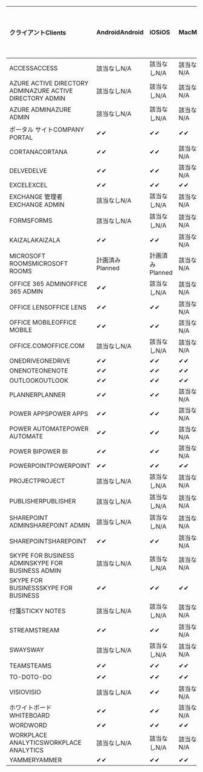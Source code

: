 <!-- This file is generated automatically. Changes made to this file will be overwritten.-->
|<span data-ttu-id="b6925-101">クライアント</span><span class="sxs-lookup"><span data-stu-id="b6925-101">Clients</span></span>|<span data-ttu-id="b6925-102">Android</span><span class="sxs-lookup"><span data-stu-id="b6925-102">Android</span></span>|<span data-ttu-id="b6925-103">iOS</span><span class="sxs-lookup"><span data-stu-id="b6925-103">iOS</span></span>|<span data-ttu-id="b6925-104">Mac</span><span class="sxs-lookup"><span data-stu-id="b6925-104">Mac</span></span>|<span data-ttu-id="b6925-105">Windows 10</span><span class="sxs-lookup"><span data-stu-id="b6925-105">Windows 10</span></span><br><span data-ttu-id="b6925-106">Desktop</span><span class="sxs-lookup"><span data-stu-id="b6925-106">Desktop</span></span>|<span data-ttu-id="b6925-107">Windows 10</span><span class="sxs-lookup"><span data-stu-id="b6925-107">Windows 10</span></span><br><span data-ttu-id="b6925-108">モダン アプリ</span><span class="sxs-lookup"><span data-stu-id="b6925-108">Modern Apps</span></span>|
|:-|:-|:-|:-|:-|:-|
|<span data-ttu-id="b6925-109">ACCESS</span><span class="sxs-lookup"><span data-stu-id="b6925-109">ACCESS</span></span>|<span data-ttu-id="b6925-110">該当なし</span><span class="sxs-lookup"><span data-stu-id="b6925-110">N/A</span></span>|<span data-ttu-id="b6925-111">該当なし</span><span class="sxs-lookup"><span data-stu-id="b6925-111">N/A</span></span>|<span data-ttu-id="b6925-112">該当なし</span><span class="sxs-lookup"><span data-stu-id="b6925-112">N/A</span></span>|<span data-ttu-id="b6925-113">✔</span><span class="sxs-lookup"><span data-stu-id="b6925-113">✔</span></span>|<span data-ttu-id="b6925-114">該当なし</span><span class="sxs-lookup"><span data-stu-id="b6925-114">N/A</span></span>|
|<span data-ttu-id="b6925-115">AZURE ACTIVE DIRECTORY ADMIN</span><span class="sxs-lookup"><span data-stu-id="b6925-115">AZURE ACTIVE DIRECTORY ADMIN</span></span>|<span data-ttu-id="b6925-116">該当なし</span><span class="sxs-lookup"><span data-stu-id="b6925-116">N/A</span></span>|<span data-ttu-id="b6925-117">該当なし</span><span class="sxs-lookup"><span data-stu-id="b6925-117">N/A</span></span>|<span data-ttu-id="b6925-118">該当なし</span><span class="sxs-lookup"><span data-stu-id="b6925-118">N/A</span></span>|<span data-ttu-id="b6925-119">✔</span><span class="sxs-lookup"><span data-stu-id="b6925-119">✔</span></span>|<span data-ttu-id="b6925-120">該当なし</span><span class="sxs-lookup"><span data-stu-id="b6925-120">N/A</span></span>|
|<span data-ttu-id="b6925-121">AZURE ADMIN</span><span class="sxs-lookup"><span data-stu-id="b6925-121">AZURE ADMIN</span></span>|<span data-ttu-id="b6925-122">該当なし</span><span class="sxs-lookup"><span data-stu-id="b6925-122">N/A</span></span>|<span data-ttu-id="b6925-123">該当なし</span><span class="sxs-lookup"><span data-stu-id="b6925-123">N/A</span></span>|<span data-ttu-id="b6925-124">該当なし</span><span class="sxs-lookup"><span data-stu-id="b6925-124">N/A</span></span>|<span data-ttu-id="b6925-125">該当なし</span><span class="sxs-lookup"><span data-stu-id="b6925-125">N/A</span></span>|<span data-ttu-id="b6925-126">該当なし</span><span class="sxs-lookup"><span data-stu-id="b6925-126">N/A</span></span>|
|<span data-ttu-id="b6925-127">ポータル サイト</span><span class="sxs-lookup"><span data-stu-id="b6925-127">COMPANY PORTAL</span></span>|<span data-ttu-id="b6925-128">✔</span><span class="sxs-lookup"><span data-stu-id="b6925-128">✔</span></span>|<span data-ttu-id="b6925-129">✔</span><span class="sxs-lookup"><span data-stu-id="b6925-129">✔</span></span>|<span data-ttu-id="b6925-130">✔</span><span class="sxs-lookup"><span data-stu-id="b6925-130">✔</span></span>|<span data-ttu-id="b6925-131">該当なし</span><span class="sxs-lookup"><span data-stu-id="b6925-131">N/A</span></span>|<span data-ttu-id="b6925-132">✔</span><span class="sxs-lookup"><span data-stu-id="b6925-132">✔</span></span>|
|<span data-ttu-id="b6925-133">CORTANA</span><span class="sxs-lookup"><span data-stu-id="b6925-133">CORTANA</span></span>|<span data-ttu-id="b6925-134">✔</span><span class="sxs-lookup"><span data-stu-id="b6925-134">✔</span></span>|<span data-ttu-id="b6925-135">✔</span><span class="sxs-lookup"><span data-stu-id="b6925-135">✔</span></span>|<span data-ttu-id="b6925-136">該当なし</span><span class="sxs-lookup"><span data-stu-id="b6925-136">N/A</span></span>|<span data-ttu-id="b6925-137">該当なし</span><span class="sxs-lookup"><span data-stu-id="b6925-137">N/A</span></span>|<span data-ttu-id="b6925-138">✔</span><span class="sxs-lookup"><span data-stu-id="b6925-138">✔</span></span>|
|<span data-ttu-id="b6925-139">DELVE</span><span class="sxs-lookup"><span data-stu-id="b6925-139">DELVE</span></span>|<span data-ttu-id="b6925-140">✔</span><span class="sxs-lookup"><span data-stu-id="b6925-140">✔</span></span>|<span data-ttu-id="b6925-141">✔</span><span class="sxs-lookup"><span data-stu-id="b6925-141">✔</span></span>|<span data-ttu-id="b6925-142">該当なし</span><span class="sxs-lookup"><span data-stu-id="b6925-142">N/A</span></span>|<span data-ttu-id="b6925-143">該当なし</span><span class="sxs-lookup"><span data-stu-id="b6925-143">N/A</span></span>|<span data-ttu-id="b6925-144">該当なし</span><span class="sxs-lookup"><span data-stu-id="b6925-144">N/A</span></span>|
|<span data-ttu-id="b6925-145">EXCEL</span><span class="sxs-lookup"><span data-stu-id="b6925-145">EXCEL</span></span>|<span data-ttu-id="b6925-146">✔</span><span class="sxs-lookup"><span data-stu-id="b6925-146">✔</span></span>|<span data-ttu-id="b6925-147">✔</span><span class="sxs-lookup"><span data-stu-id="b6925-147">✔</span></span>|<span data-ttu-id="b6925-148">✔</span><span class="sxs-lookup"><span data-stu-id="b6925-148">✔</span></span>|<span data-ttu-id="b6925-149">✔</span><span class="sxs-lookup"><span data-stu-id="b6925-149">✔</span></span>|<span data-ttu-id="b6925-150">✔</span><span class="sxs-lookup"><span data-stu-id="b6925-150">✔</span></span>|
|<span data-ttu-id="b6925-151">EXCHANGE 管理者</span><span class="sxs-lookup"><span data-stu-id="b6925-151">EXCHANGE ADMIN</span></span>|<span data-ttu-id="b6925-152">該当なし</span><span class="sxs-lookup"><span data-stu-id="b6925-152">N/A</span></span>|<span data-ttu-id="b6925-153">該当なし</span><span class="sxs-lookup"><span data-stu-id="b6925-153">N/A</span></span>|<span data-ttu-id="b6925-154">該当なし</span><span class="sxs-lookup"><span data-stu-id="b6925-154">N/A</span></span>|<span data-ttu-id="b6925-155">✔</span><span class="sxs-lookup"><span data-stu-id="b6925-155">✔</span></span>|<span data-ttu-id="b6925-156">該当なし</span><span class="sxs-lookup"><span data-stu-id="b6925-156">N/A</span></span>|
|<span data-ttu-id="b6925-157">FORMS</span><span class="sxs-lookup"><span data-stu-id="b6925-157">FORMS</span></span>|<span data-ttu-id="b6925-158">該当なし</span><span class="sxs-lookup"><span data-stu-id="b6925-158">N/A</span></span>|<span data-ttu-id="b6925-159">該当なし</span><span class="sxs-lookup"><span data-stu-id="b6925-159">N/A</span></span>|<span data-ttu-id="b6925-160">該当なし</span><span class="sxs-lookup"><span data-stu-id="b6925-160">N/A</span></span>|<span data-ttu-id="b6925-161">該当なし</span><span class="sxs-lookup"><span data-stu-id="b6925-161">N/A</span></span>|<span data-ttu-id="b6925-162">該当なし</span><span class="sxs-lookup"><span data-stu-id="b6925-162">N/A</span></span>|
|<span data-ttu-id="b6925-163">KAIZALA</span><span class="sxs-lookup"><span data-stu-id="b6925-163">KAIZALA</span></span>|<span data-ttu-id="b6925-164">✔</span><span class="sxs-lookup"><span data-stu-id="b6925-164">✔</span></span>|<span data-ttu-id="b6925-165">✔</span><span class="sxs-lookup"><span data-stu-id="b6925-165">✔</span></span>|<span data-ttu-id="b6925-166">該当なし</span><span class="sxs-lookup"><span data-stu-id="b6925-166">N/A</span></span>|<span data-ttu-id="b6925-167">該当なし</span><span class="sxs-lookup"><span data-stu-id="b6925-167">N/A</span></span>|<span data-ttu-id="b6925-168">該当なし</span><span class="sxs-lookup"><span data-stu-id="b6925-168">N/A</span></span>|
|<span data-ttu-id="b6925-169">MICROSOFT ROOMS</span><span class="sxs-lookup"><span data-stu-id="b6925-169">MICROSOFT ROOMS</span></span>|<span data-ttu-id="b6925-170">計画済み</span><span class="sxs-lookup"><span data-stu-id="b6925-170">Planned</span></span>|<span data-ttu-id="b6925-171">計画済み</span><span class="sxs-lookup"><span data-stu-id="b6925-171">Planned</span></span>|<span data-ttu-id="b6925-172">該当なし</span><span class="sxs-lookup"><span data-stu-id="b6925-172">N/A</span></span>|<span data-ttu-id="b6925-173">該当なし</span><span class="sxs-lookup"><span data-stu-id="b6925-173">N/A</span></span>|<span data-ttu-id="b6925-174">該当なし</span><span class="sxs-lookup"><span data-stu-id="b6925-174">N/A</span></span>|
|<span data-ttu-id="b6925-175">OFFICE 365 ADMIN</span><span class="sxs-lookup"><span data-stu-id="b6925-175">OFFICE 365 ADMIN</span></span>|<span data-ttu-id="b6925-176">✔</span><span class="sxs-lookup"><span data-stu-id="b6925-176">✔</span></span>|<span data-ttu-id="b6925-177">該当なし</span><span class="sxs-lookup"><span data-stu-id="b6925-177">N/A</span></span>|<span data-ttu-id="b6925-178">該当なし</span><span class="sxs-lookup"><span data-stu-id="b6925-178">N/A</span></span>|<span data-ttu-id="b6925-179">該当なし</span><span class="sxs-lookup"><span data-stu-id="b6925-179">N/A</span></span>|<span data-ttu-id="b6925-180">該当なし</span><span class="sxs-lookup"><span data-stu-id="b6925-180">N/A</span></span>|
|<span data-ttu-id="b6925-181">OFFICE LENS</span><span class="sxs-lookup"><span data-stu-id="b6925-181">OFFICE LENS</span></span>|<span data-ttu-id="b6925-182">✔</span><span class="sxs-lookup"><span data-stu-id="b6925-182">✔</span></span>|<span data-ttu-id="b6925-183">✔</span><span class="sxs-lookup"><span data-stu-id="b6925-183">✔</span></span>|<span data-ttu-id="b6925-184">該当なし</span><span class="sxs-lookup"><span data-stu-id="b6925-184">N/A</span></span>|<span data-ttu-id="b6925-185">該当なし</span><span class="sxs-lookup"><span data-stu-id="b6925-185">N/A</span></span>|<span data-ttu-id="b6925-186">✔</span><span class="sxs-lookup"><span data-stu-id="b6925-186">✔</span></span>|
|<span data-ttu-id="b6925-187">OFFICE MOBILE</span><span class="sxs-lookup"><span data-stu-id="b6925-187">OFFICE MOBILE</span></span>|<span data-ttu-id="b6925-188">✔</span><span class="sxs-lookup"><span data-stu-id="b6925-188">✔</span></span>|<span data-ttu-id="b6925-189">✔</span><span class="sxs-lookup"><span data-stu-id="b6925-189">✔</span></span>|<span data-ttu-id="b6925-190">該当なし</span><span class="sxs-lookup"><span data-stu-id="b6925-190">N/A</span></span>|<span data-ttu-id="b6925-191">該当なし</span><span class="sxs-lookup"><span data-stu-id="b6925-191">N/A</span></span>|<span data-ttu-id="b6925-192">該当なし</span><span class="sxs-lookup"><span data-stu-id="b6925-192">N/A</span></span>|
|<span data-ttu-id="b6925-193">OFFICE.COM</span><span class="sxs-lookup"><span data-stu-id="b6925-193">OFFICE.COM</span></span>|<span data-ttu-id="b6925-194">該当なし</span><span class="sxs-lookup"><span data-stu-id="b6925-194">N/A</span></span>|<span data-ttu-id="b6925-195">該当なし</span><span class="sxs-lookup"><span data-stu-id="b6925-195">N/A</span></span>|<span data-ttu-id="b6925-196">該当なし</span><span class="sxs-lookup"><span data-stu-id="b6925-196">N/A</span></span>|<span data-ttu-id="b6925-197">該当なし</span><span class="sxs-lookup"><span data-stu-id="b6925-197">N/A</span></span>|<span data-ttu-id="b6925-198">✔</span><span class="sxs-lookup"><span data-stu-id="b6925-198">✔</span></span>|
|<span data-ttu-id="b6925-199">ONEDRIVE</span><span class="sxs-lookup"><span data-stu-id="b6925-199">ONEDRIVE</span></span>|<span data-ttu-id="b6925-200">✔</span><span class="sxs-lookup"><span data-stu-id="b6925-200">✔</span></span>|<span data-ttu-id="b6925-201">✔</span><span class="sxs-lookup"><span data-stu-id="b6925-201">✔</span></span>|<span data-ttu-id="b6925-202">✔</span><span class="sxs-lookup"><span data-stu-id="b6925-202">✔</span></span>|<span data-ttu-id="b6925-203">✔</span><span class="sxs-lookup"><span data-stu-id="b6925-203">✔</span></span>|<span data-ttu-id="b6925-204">✔</span><span class="sxs-lookup"><span data-stu-id="b6925-204">✔</span></span>|
|<span data-ttu-id="b6925-205">ONENOTE</span><span class="sxs-lookup"><span data-stu-id="b6925-205">ONENOTE</span></span>|<span data-ttu-id="b6925-206">✔</span><span class="sxs-lookup"><span data-stu-id="b6925-206">✔</span></span>|<span data-ttu-id="b6925-207">✔</span><span class="sxs-lookup"><span data-stu-id="b6925-207">✔</span></span>|<span data-ttu-id="b6925-208">✔</span><span class="sxs-lookup"><span data-stu-id="b6925-208">✔</span></span>|<span data-ttu-id="b6925-209">✔</span><span class="sxs-lookup"><span data-stu-id="b6925-209">✔</span></span>|<span data-ttu-id="b6925-210">✔</span><span class="sxs-lookup"><span data-stu-id="b6925-210">✔</span></span>|
|<span data-ttu-id="b6925-211">OUTLOOK</span><span class="sxs-lookup"><span data-stu-id="b6925-211">OUTLOOK</span></span>|<span data-ttu-id="b6925-212">✔</span><span class="sxs-lookup"><span data-stu-id="b6925-212">✔</span></span>|<span data-ttu-id="b6925-213">✔</span><span class="sxs-lookup"><span data-stu-id="b6925-213">✔</span></span>|<span data-ttu-id="b6925-214">✔</span><span class="sxs-lookup"><span data-stu-id="b6925-214">✔</span></span>|<span data-ttu-id="b6925-215">✔</span><span class="sxs-lookup"><span data-stu-id="b6925-215">✔</span></span>|<span data-ttu-id="b6925-216">✔</span><span class="sxs-lookup"><span data-stu-id="b6925-216">✔</span></span>|
|<span data-ttu-id="b6925-217">PLANNER</span><span class="sxs-lookup"><span data-stu-id="b6925-217">PLANNER</span></span>|<span data-ttu-id="b6925-218">✔</span><span class="sxs-lookup"><span data-stu-id="b6925-218">✔</span></span>|<span data-ttu-id="b6925-219">✔</span><span class="sxs-lookup"><span data-stu-id="b6925-219">✔</span></span>|<span data-ttu-id="b6925-220">該当なし</span><span class="sxs-lookup"><span data-stu-id="b6925-220">N/A</span></span>|<span data-ttu-id="b6925-221">該当なし</span><span class="sxs-lookup"><span data-stu-id="b6925-221">N/A</span></span>|<span data-ttu-id="b6925-222">該当なし</span><span class="sxs-lookup"><span data-stu-id="b6925-222">N/A</span></span>|
|<span data-ttu-id="b6925-223">POWER APPS</span><span class="sxs-lookup"><span data-stu-id="b6925-223">POWER APPS</span></span>|<span data-ttu-id="b6925-224">✔</span><span class="sxs-lookup"><span data-stu-id="b6925-224">✔</span></span>|<span data-ttu-id="b6925-225">✔</span><span class="sxs-lookup"><span data-stu-id="b6925-225">✔</span></span>|<span data-ttu-id="b6925-226">該当なし</span><span class="sxs-lookup"><span data-stu-id="b6925-226">N/A</span></span>|<span data-ttu-id="b6925-227">該当なし</span><span class="sxs-lookup"><span data-stu-id="b6925-227">N/A</span></span>|<span data-ttu-id="b6925-228">✔</span><span class="sxs-lookup"><span data-stu-id="b6925-228">✔</span></span>|
|<span data-ttu-id="b6925-229">POWER AUTOMATE</span><span class="sxs-lookup"><span data-stu-id="b6925-229">POWER AUTOMATE</span></span>|<span data-ttu-id="b6925-230">✔</span><span class="sxs-lookup"><span data-stu-id="b6925-230">✔</span></span>|<span data-ttu-id="b6925-231">✔</span><span class="sxs-lookup"><span data-stu-id="b6925-231">✔</span></span>|<span data-ttu-id="b6925-232">該当なし</span><span class="sxs-lookup"><span data-stu-id="b6925-232">N/A</span></span>|<span data-ttu-id="b6925-233">該当なし</span><span class="sxs-lookup"><span data-stu-id="b6925-233">N/A</span></span>|<span data-ttu-id="b6925-234">該当なし</span><span class="sxs-lookup"><span data-stu-id="b6925-234">N/A</span></span>|
|<span data-ttu-id="b6925-235">POWER BI</span><span class="sxs-lookup"><span data-stu-id="b6925-235">POWER BI</span></span>|<span data-ttu-id="b6925-236">✔</span><span class="sxs-lookup"><span data-stu-id="b6925-236">✔</span></span>|<span data-ttu-id="b6925-237">✔</span><span class="sxs-lookup"><span data-stu-id="b6925-237">✔</span></span>|<span data-ttu-id="b6925-238">該当なし</span><span class="sxs-lookup"><span data-stu-id="b6925-238">N/A</span></span>|<span data-ttu-id="b6925-239">✔</span><span class="sxs-lookup"><span data-stu-id="b6925-239">✔</span></span>|<span data-ttu-id="b6925-240">✔</span><span class="sxs-lookup"><span data-stu-id="b6925-240">✔</span></span>|
|<span data-ttu-id="b6925-241">POWERPOINT</span><span class="sxs-lookup"><span data-stu-id="b6925-241">POWERPOINT</span></span>|<span data-ttu-id="b6925-242">✔</span><span class="sxs-lookup"><span data-stu-id="b6925-242">✔</span></span>|<span data-ttu-id="b6925-243">✔</span><span class="sxs-lookup"><span data-stu-id="b6925-243">✔</span></span>|<span data-ttu-id="b6925-244">✔</span><span class="sxs-lookup"><span data-stu-id="b6925-244">✔</span></span>|<span data-ttu-id="b6925-245">✔</span><span class="sxs-lookup"><span data-stu-id="b6925-245">✔</span></span>|<span data-ttu-id="b6925-246">✔</span><span class="sxs-lookup"><span data-stu-id="b6925-246">✔</span></span>|
|<span data-ttu-id="b6925-247">PROJECT</span><span class="sxs-lookup"><span data-stu-id="b6925-247">PROJECT</span></span>|<span data-ttu-id="b6925-248">該当なし</span><span class="sxs-lookup"><span data-stu-id="b6925-248">N/A</span></span>|<span data-ttu-id="b6925-249">該当なし</span><span class="sxs-lookup"><span data-stu-id="b6925-249">N/A</span></span>|<span data-ttu-id="b6925-250">該当なし</span><span class="sxs-lookup"><span data-stu-id="b6925-250">N/A</span></span>|<span data-ttu-id="b6925-251">✔</span><span class="sxs-lookup"><span data-stu-id="b6925-251">✔</span></span>|<span data-ttu-id="b6925-252">該当なし</span><span class="sxs-lookup"><span data-stu-id="b6925-252">N/A</span></span>|
|<span data-ttu-id="b6925-253">PUBLISHER</span><span class="sxs-lookup"><span data-stu-id="b6925-253">PUBLISHER</span></span>|<span data-ttu-id="b6925-254">該当なし</span><span class="sxs-lookup"><span data-stu-id="b6925-254">N/A</span></span>|<span data-ttu-id="b6925-255">該当なし</span><span class="sxs-lookup"><span data-stu-id="b6925-255">N/A</span></span>|<span data-ttu-id="b6925-256">該当なし</span><span class="sxs-lookup"><span data-stu-id="b6925-256">N/A</span></span>|<span data-ttu-id="b6925-257">✔</span><span class="sxs-lookup"><span data-stu-id="b6925-257">✔</span></span>|<span data-ttu-id="b6925-258">該当なし</span><span class="sxs-lookup"><span data-stu-id="b6925-258">N/A</span></span>|
|<span data-ttu-id="b6925-259">SHAREPOINT ADMIN</span><span class="sxs-lookup"><span data-stu-id="b6925-259">SHAREPOINT ADMIN</span></span>|<span data-ttu-id="b6925-260">該当なし</span><span class="sxs-lookup"><span data-stu-id="b6925-260">N/A</span></span>|<span data-ttu-id="b6925-261">該当なし</span><span class="sxs-lookup"><span data-stu-id="b6925-261">N/A</span></span>|<span data-ttu-id="b6925-262">該当なし</span><span class="sxs-lookup"><span data-stu-id="b6925-262">N/A</span></span>|<span data-ttu-id="b6925-263">✔</span><span class="sxs-lookup"><span data-stu-id="b6925-263">✔</span></span>|<span data-ttu-id="b6925-264">該当なし</span><span class="sxs-lookup"><span data-stu-id="b6925-264">N/A</span></span>|
|<span data-ttu-id="b6925-265">SHAREPOINT</span><span class="sxs-lookup"><span data-stu-id="b6925-265">SHAREPOINT</span></span>|<span data-ttu-id="b6925-266">✔</span><span class="sxs-lookup"><span data-stu-id="b6925-266">✔</span></span>|<span data-ttu-id="b6925-267">✔</span><span class="sxs-lookup"><span data-stu-id="b6925-267">✔</span></span>|<span data-ttu-id="b6925-268">該当なし</span><span class="sxs-lookup"><span data-stu-id="b6925-268">N/A</span></span>|<span data-ttu-id="b6925-269">該当なし</span><span class="sxs-lookup"><span data-stu-id="b6925-269">N/A</span></span>|<span data-ttu-id="b6925-270">該当なし</span><span class="sxs-lookup"><span data-stu-id="b6925-270">N/A</span></span>|
|<span data-ttu-id="b6925-271">SKYPE FOR BUSINESS ADMIN</span><span class="sxs-lookup"><span data-stu-id="b6925-271">SKYPE FOR BUSINESS ADMIN</span></span>|<span data-ttu-id="b6925-272">該当なし</span><span class="sxs-lookup"><span data-stu-id="b6925-272">N/A</span></span>|<span data-ttu-id="b6925-273">該当なし</span><span class="sxs-lookup"><span data-stu-id="b6925-273">N/A</span></span>|<span data-ttu-id="b6925-274">該当なし</span><span class="sxs-lookup"><span data-stu-id="b6925-274">N/A</span></span>|<span data-ttu-id="b6925-275">✔</span><span class="sxs-lookup"><span data-stu-id="b6925-275">✔</span></span>|<span data-ttu-id="b6925-276">該当なし</span><span class="sxs-lookup"><span data-stu-id="b6925-276">N/A</span></span>|
|<span data-ttu-id="b6925-277">SKYPE FOR BUSINESS</span><span class="sxs-lookup"><span data-stu-id="b6925-277">SKYPE FOR BUSINESS</span></span>|<span data-ttu-id="b6925-278">✔</span><span class="sxs-lookup"><span data-stu-id="b6925-278">✔</span></span>|<span data-ttu-id="b6925-279">✔</span><span class="sxs-lookup"><span data-stu-id="b6925-279">✔</span></span>|<span data-ttu-id="b6925-280">✔</span><span class="sxs-lookup"><span data-stu-id="b6925-280">✔</span></span>|<span data-ttu-id="b6925-281">✔</span><span class="sxs-lookup"><span data-stu-id="b6925-281">✔</span></span>|<span data-ttu-id="b6925-282">該当なし</span><span class="sxs-lookup"><span data-stu-id="b6925-282">N/A</span></span>|
|<span data-ttu-id="b6925-283">付箋</span><span class="sxs-lookup"><span data-stu-id="b6925-283">STICKY NOTES</span></span>|<span data-ttu-id="b6925-284">該当なし</span><span class="sxs-lookup"><span data-stu-id="b6925-284">N/A</span></span>|<span data-ttu-id="b6925-285">該当なし</span><span class="sxs-lookup"><span data-stu-id="b6925-285">N/A</span></span>|<span data-ttu-id="b6925-286">該当なし</span><span class="sxs-lookup"><span data-stu-id="b6925-286">N/A</span></span>|<span data-ttu-id="b6925-287">該当なし</span><span class="sxs-lookup"><span data-stu-id="b6925-287">N/A</span></span>|<span data-ttu-id="b6925-288">✔</span><span class="sxs-lookup"><span data-stu-id="b6925-288">✔</span></span>|
|<span data-ttu-id="b6925-289">STREAM</span><span class="sxs-lookup"><span data-stu-id="b6925-289">STREAM</span></span>|<span data-ttu-id="b6925-290">✔</span><span class="sxs-lookup"><span data-stu-id="b6925-290">✔</span></span>|<span data-ttu-id="b6925-291">✔</span><span class="sxs-lookup"><span data-stu-id="b6925-291">✔</span></span>|<span data-ttu-id="b6925-292">該当なし</span><span class="sxs-lookup"><span data-stu-id="b6925-292">N/A</span></span>|<span data-ttu-id="b6925-293">該当なし</span><span class="sxs-lookup"><span data-stu-id="b6925-293">N/A</span></span>|<span data-ttu-id="b6925-294">該当なし</span><span class="sxs-lookup"><span data-stu-id="b6925-294">N/A</span></span>|
|<span data-ttu-id="b6925-295">SWAY</span><span class="sxs-lookup"><span data-stu-id="b6925-295">SWAY</span></span>|<span data-ttu-id="b6925-296">該当なし</span><span class="sxs-lookup"><span data-stu-id="b6925-296">N/A</span></span>|<span data-ttu-id="b6925-297">該当なし</span><span class="sxs-lookup"><span data-stu-id="b6925-297">N/A</span></span>|<span data-ttu-id="b6925-298">該当なし</span><span class="sxs-lookup"><span data-stu-id="b6925-298">N/A</span></span>|<span data-ttu-id="b6925-299">該当なし</span><span class="sxs-lookup"><span data-stu-id="b6925-299">N/A</span></span>|<span data-ttu-id="b6925-300">✔</span><span class="sxs-lookup"><span data-stu-id="b6925-300">✔</span></span>|
|<span data-ttu-id="b6925-301">TEAMS</span><span class="sxs-lookup"><span data-stu-id="b6925-301">TEAMS</span></span>|<span data-ttu-id="b6925-302">✔</span><span class="sxs-lookup"><span data-stu-id="b6925-302">✔</span></span>|<span data-ttu-id="b6925-303">✔</span><span class="sxs-lookup"><span data-stu-id="b6925-303">✔</span></span>|<span data-ttu-id="b6925-304">✔</span><span class="sxs-lookup"><span data-stu-id="b6925-304">✔</span></span>|<span data-ttu-id="b6925-305">✔</span><span class="sxs-lookup"><span data-stu-id="b6925-305">✔</span></span>|<span data-ttu-id="b6925-306">該当なし</span><span class="sxs-lookup"><span data-stu-id="b6925-306">N/A</span></span>|
|<span data-ttu-id="b6925-307">TO-DO</span><span class="sxs-lookup"><span data-stu-id="b6925-307">TO-DO</span></span>|<span data-ttu-id="b6925-308">✔</span><span class="sxs-lookup"><span data-stu-id="b6925-308">✔</span></span>|<span data-ttu-id="b6925-309">✔</span><span class="sxs-lookup"><span data-stu-id="b6925-309">✔</span></span>|<span data-ttu-id="b6925-310">✔</span><span class="sxs-lookup"><span data-stu-id="b6925-310">✔</span></span>|<span data-ttu-id="b6925-311">該当なし</span><span class="sxs-lookup"><span data-stu-id="b6925-311">N/A</span></span>|<span data-ttu-id="b6925-312">✔</span><span class="sxs-lookup"><span data-stu-id="b6925-312">✔</span></span>|
|<span data-ttu-id="b6925-313">VISIO</span><span class="sxs-lookup"><span data-stu-id="b6925-313">VISIO</span></span>|<span data-ttu-id="b6925-314">該当なし</span><span class="sxs-lookup"><span data-stu-id="b6925-314">N/A</span></span>|<span data-ttu-id="b6925-315">✔</span><span class="sxs-lookup"><span data-stu-id="b6925-315">✔</span></span>|<span data-ttu-id="b6925-316">該当なし</span><span class="sxs-lookup"><span data-stu-id="b6925-316">N/A</span></span>|<span data-ttu-id="b6925-317">✔</span><span class="sxs-lookup"><span data-stu-id="b6925-317">✔</span></span>|<span data-ttu-id="b6925-318">該当なし</span><span class="sxs-lookup"><span data-stu-id="b6925-318">N/A</span></span>|
|<span data-ttu-id="b6925-319">ホワイトボード</span><span class="sxs-lookup"><span data-stu-id="b6925-319">WHITEBOARD</span></span>|<span data-ttu-id="b6925-320">✔</span><span class="sxs-lookup"><span data-stu-id="b6925-320">✔</span></span>|<span data-ttu-id="b6925-321">✔</span><span class="sxs-lookup"><span data-stu-id="b6925-321">✔</span></span>|<span data-ttu-id="b6925-322">該当なし</span><span class="sxs-lookup"><span data-stu-id="b6925-322">N/A</span></span>|<span data-ttu-id="b6925-323">該当なし</span><span class="sxs-lookup"><span data-stu-id="b6925-323">N/A</span></span>|<span data-ttu-id="b6925-324">✔</span><span class="sxs-lookup"><span data-stu-id="b6925-324">✔</span></span>|
|<span data-ttu-id="b6925-325">WORD</span><span class="sxs-lookup"><span data-stu-id="b6925-325">WORD</span></span>|<span data-ttu-id="b6925-326">✔</span><span class="sxs-lookup"><span data-stu-id="b6925-326">✔</span></span>|<span data-ttu-id="b6925-327">✔</span><span class="sxs-lookup"><span data-stu-id="b6925-327">✔</span></span>|<span data-ttu-id="b6925-328">✔</span><span class="sxs-lookup"><span data-stu-id="b6925-328">✔</span></span>|<span data-ttu-id="b6925-329">✔</span><span class="sxs-lookup"><span data-stu-id="b6925-329">✔</span></span>|<span data-ttu-id="b6925-330">✔</span><span class="sxs-lookup"><span data-stu-id="b6925-330">✔</span></span>|
|<span data-ttu-id="b6925-331">WORKPLACE ANALYTICS</span><span class="sxs-lookup"><span data-stu-id="b6925-331">WORKPLACE ANALYTICS</span></span>|<span data-ttu-id="b6925-332">該当なし</span><span class="sxs-lookup"><span data-stu-id="b6925-332">N/A</span></span>|<span data-ttu-id="b6925-333">該当なし</span><span class="sxs-lookup"><span data-stu-id="b6925-333">N/A</span></span>|<span data-ttu-id="b6925-334">該当なし</span><span class="sxs-lookup"><span data-stu-id="b6925-334">N/A</span></span>|<span data-ttu-id="b6925-335">該当なし</span><span class="sxs-lookup"><span data-stu-id="b6925-335">N/A</span></span>|<span data-ttu-id="b6925-336">該当なし</span><span class="sxs-lookup"><span data-stu-id="b6925-336">N/A</span></span>|
|<span data-ttu-id="b6925-337">YAMMER</span><span class="sxs-lookup"><span data-stu-id="b6925-337">YAMMER</span></span>|<span data-ttu-id="b6925-338">✔</span><span class="sxs-lookup"><span data-stu-id="b6925-338">✔</span></span>|<span data-ttu-id="b6925-339">✔</span><span class="sxs-lookup"><span data-stu-id="b6925-339">✔</span></span>|<span data-ttu-id="b6925-340">✔</span><span class="sxs-lookup"><span data-stu-id="b6925-340">✔</span></span>|<span data-ttu-id="b6925-341">✔</span><span class="sxs-lookup"><span data-stu-id="b6925-341">✔</span></span>|<span data-ttu-id="b6925-342">N/A</span><span class="sxs-lookup"><span data-stu-id="b6925-342">N/A</span></span>|
